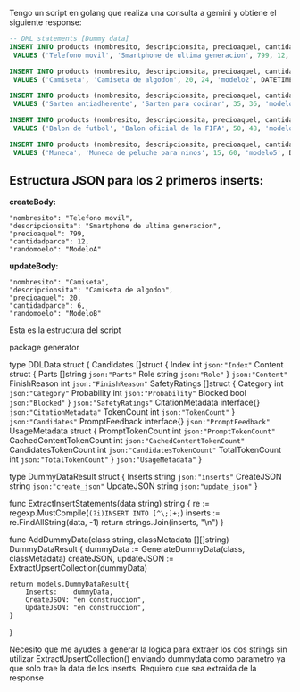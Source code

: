 Tengo un script en golang que realiza una consulta a gemini y obtiene el siguiente response:

```sql
-- DML statements [Dummy data]
INSERT INTO products (nombresito, descripcionsita, precioaquel, cantidadparce, randomoelo, created_at, updated_at)
 VALUES ('Telefono movil', 'Smartphone de ultima generacion', 799, 12, 'modelo1', DATETIME('now'), DATETIME('now'));

INSERT INTO products (nombresito, descripcionsita, precioaquel, cantidadparce, randomoelo, created_at, updated_at)
 VALUES ('Camiseta', 'Camiseta de algodon', 20, 24, 'modelo2', DATETIME('now'), DATETIME('now'));

INSERT INTO products (nombresito, descripcionsita, precioaquel, cantidadparce, randomoelo, created_at, updated_at)
 VALUES ('Sarten antiadherente', 'Sarten para cocinar', 35, 36, 'modelo3', DATETIME('now'), DATETIME('now'));

INSERT INTO products (nombresito, descripcionsita, precioaquel, cantidadparce, randomoelo, created_at, updated_at)
 VALUES ('Balon de futbol', 'Balon oficial de la FIFA', 50, 48, 'modelo4', DATETIME('now'), DATETIME('now'));

INSERT INTO products (nombresito, descripcionsita, precioaquel, cantidadparce, randomoelo, created_at, updated_at)
 VALUES ('Muneca', 'Muneca de peluche para ninos', 15, 60, 'modelo5', DATETIME('now'), DATETIME('now'));
```

## Estructura JSON para los 2 primeros inserts:

**createBody:**

```
"nombresito": "Telefono movil",
"descripcionsita": "Smartphone de ultima generacion",
"precioaquel": 799,
"cantidadparce": 12,
"randomoelo": "ModeloA"
```

**updateBody:**

```
"nombresito": "Camiseta",
"descripcionsita": "Camiseta de algodon",
"precioaquel": 20,
"cantidadparce": 6,
"randomoelo": "ModeloB"
``` 


Esta es la estructura del script

package generator

type DDLData struct {
	Candidates []struct {
		Index   int `json:"Index"`
		Content struct {
			Parts []string `json:"Parts"`
			Role  string   `json:"Role"`
		} `json:"Content"`
		FinishReason  int `json:"FinishReason"`
		SafetyRatings []struct {
			Category    int  `json:"Category"`
			Probability int  `json:"Probability"`
			Blocked     bool `json:"Blocked"`
		} `json:"SafetyRatings"`
		CitationMetadata interface{} `json:"CitationMetadata"`
		TokenCount       int         `json:"TokenCount"`
	} `json:"Candidates"`
	PromptFeedback interface{} `json:"PromptFeedback"`
	UsageMetadata  struct {
		PromptTokenCount        int `json:"PromptTokenCount"`
		CachedContentTokenCount int `json:"CachedContentTokenCount"`
		CandidatesTokenCount    int `json:"CandidatesTokenCount"`
		TotalTokenCount         int `json:"TotalTokenCount"`
	} `json:"UsageMetadata"`
}

type DummyDataResult struct {
	Inserts    string `json:"inserts"`
	CreateJSON string `json:"create_json"`
	UpdateJSON string `json:"update_json"`
}


func ExtractInsertStatements(data string) string {
	re := regexp.MustCompile(`(?i)INSERT INTO [^\;]+;`)
	inserts := re.FindAllString(data, -1)
	return strings.Join(inserts, "\n")
}

func AddDummyData(class string, classMetadata [][]string) DummyDataResult {
	dummyData := GenerateDummyData(class, classMetadata)
	createJSON, updateJSON := ExtractUpsertCollection(dummyData)

	return models.DummyDataResult{
		Inserts:    dummyData,
		CreateJSON: "en construccion",
		UpdateJSON: "en construccion",
	}
}


Necesito que me ayudes a generar la logica para extraer los dos strings sin utilizar ExtractUpsertCollection() enviando dummydata como parametro ya que solo trae la data de los inserts.
Requiero que sea extraida de la response